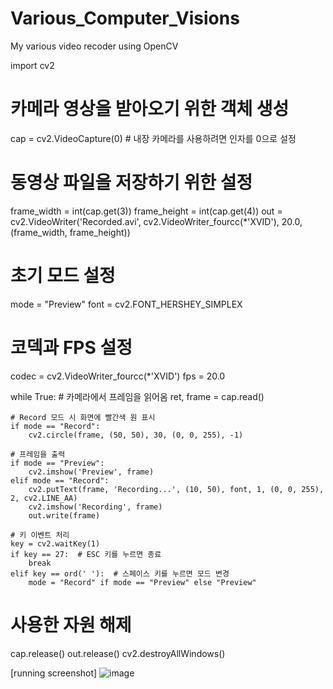 # Various_Computer_Visions
My various video recoder using OpenCV


import cv2

# 카메라 영상을 받아오기 위한 객체 생성
cap = cv2.VideoCapture(0)  # 내장 카메라를 사용하려면 인자를 0으로 설정

# 동영상 파일을 저장하기 위한 설정
frame_width = int(cap.get(3))
frame_height = int(cap.get(4))
out = cv2.VideoWriter('Recorded.avi', cv2.VideoWriter_fourcc(*'XVID'), 20.0, (frame_width, frame_height))

# 초기 모드 설정
mode = "Preview"
font = cv2.FONT_HERSHEY_SIMPLEX

# 코덱과 FPS 설정
codec = cv2.VideoWriter_fourcc(*'XVID')
fps = 20.0

while True:
    # 카메라에서 프레임을 읽어옴
    ret, frame = cap.read()

    # Record 모드 시 화면에 빨간색 원 표시
    if mode == "Record":
        cv2.circle(frame, (50, 50), 30, (0, 0, 255), -1)

    # 프레임을 출력
    if mode == "Preview":
        cv2.imshow('Preview', frame)
    elif mode == "Record":
        cv2.putText(frame, 'Recording...', (10, 50), font, 1, (0, 0, 255), 2, cv2.LINE_AA)
        cv2.imshow('Recording', frame)
        out.write(frame)

    # 키 이벤트 처리
    key = cv2.waitKey(1)
    if key == 27:  # ESC 키를 누르면 종료
        break
    elif key == ord(' '):  # 스페이스 키를 누르면 모드 변경
        mode = "Record" if mode == "Preview" else "Preview"

# 사용한 자원 해제
cap.release()
out.release()
cv2.destroyAllWindows()

[running screenshot]
![image](https://github.com/kohjun/Various_Computer_Visions/assets/82298792/ea8f6a67-c74b-4782-a9d2-e108b1eb0dff)
